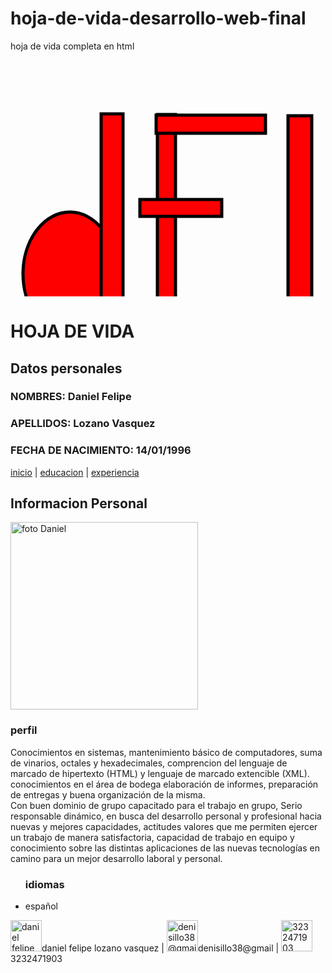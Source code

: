 # hoja-de-vida-desarrollo-web-final
hoja de vida completa en html
<!DOCTYPE html>
<html>
   <head>
     <meta charset="utf-8"
	 <meta name="viewport" content="width=device-width,user-scalable=no">
	 <title>hoja de vida</title>
   </head>
   <body>
	 <svg width="640" height="480" xmlns="http://www.w3.org/2000/svg" xmlns:svg="http://www.w3.org/2000/svg">
 <!-- Created with SVG-edit - http://svg-edit.googlecode.com/ -->
 <title>imgenes svg</title>
 <g>
  <title>Layer 1</title>
  <ellipse fill="#FF0000" stroke-width="5" cx="268" cy="208" id="svg_5" stroke="#000000"/>
  <ellipse fill="#FF0000" stroke="#000000" stroke-width="5" stroke-dasharray="null" stroke-linejoin="null" stroke-linecap="null" cx="95" cy="342" id="svg_1" rx="75" ry="99"/>
  <rect fill="#FF0000" stroke="#000000" stroke-width="5" stroke-dasharray="null" stroke-linejoin="null" stroke-linecap="null" x="145" y="86" width="35" height="352" id="svg_8"/>
  <rect fill="#FF0000" stroke="#000000" stroke-width="5" stroke-dasharray="null" stroke-linejoin="null" stroke-linecap="null" x="235" y="87" width="29" height="351" id="svg_11"/>
  <rect fill="#FF0000" stroke="#000000" stroke-width="5" stroke-dasharray="null" stroke-linejoin="null" stroke-linecap="null" x="233" y="88" width="175" height="29" id="svg_14"/>
  <rect fill="#FF0000" stroke="#000000" stroke-width="5" stroke-dasharray="null" stroke-linejoin="null" stroke-linecap="null" x="207" y="223" width="131" height="27" id="svg_16"/>
  <rect fill="#FF0000" stroke="#000000" stroke-width="5" stroke-dasharray="null" stroke-linejoin="null" stroke-linecap="null" x="444" y="89" width="38" height="348" id="svg_18"/>
  <rect fill="#FF0000" stroke="#000000" stroke-width="5" stroke-dasharray="null" stroke-linejoin="null" stroke-linecap="null" x="445" y="407" width="163" height="32" id="svg_19"/>
 </g>
</svg>
	 <p>
	     <h1>HOJA DE VIDA</h1>
		 <h2>Datos personales</h2>
		 <h3>NOMBRES: Daniel Felipe</h3>
		 <h3>APELLIDOS: Lozano Vasquez</h3>
		 <h3>FECHA DE NACIMIENTO: 14/01/1996</h3>
     </p>
	 <a href="index.html">inicio</a> | <a href="educacion.html" target="_blank">educacion</a> | <a href="experiencia.html" target="_blank">experiencia</a>
	 <p>
	     <h2>Informacion Personal</h2>
	 </p>
     <img src="file:///C:/Users/Pavilion/Documents/DANIEL%20codificacion/imagen%20hoja%20de%20vida.jpg.jpg" width="300px" height="300px" alt="foto Daniel"></img>
	 <p>
	     <h3>perfil</h3>
         Conocimientos en sistemas, mantenimiento básico de computadores, suma de vinarios, octales y hexadecimales, comprencion del lenguaje de marcado de hipertexto (HTML) y lenguaje de marcado extencible (XML). conocimientos en el área de bodega elaboración de informes, preparación de entregas y buena organización de la misma.</br>
         Con buen dominio de grupo capacitado para el trabajo en grupo, Serio responsable dinámico, en busca del desarrollo personal y profesional hacia nuevas y mejores capacidades, actitudes valores que me permiten ejercer un trabajo de manera satisfactoria, capacidad de trabajo en equipo y conocimiento sobre las distintas aplicaciones de las nuevas tecnologías en camino para un mejor desarrollo laboral y personal.
		 <ul>
		     <h3>idiomas</h3>
			 <li>español</li>
		 </ul>
	 </p>
   </body>
   <footer>
     <img src="https://image.flaticon.com/icons/png/512/33/33702.png" width="50xp" height="50xp" alt="daniel felipe lozano vasquez">daniel felipe lozano vasquez</img>
	 |
	 <img src="https://image.flaticon.com/icons/png/512/60/60543.png" width="50xp" height="50xp" alt="denisillo38@gmail.com">denisillo38@gmail</img>
	 |
	 <img src="https://images.vexels.com/media/users/3/135609/isolated/preview/1d918e56e1731dd063dda817eb9e26e7-icono-del-tel-fono-celular-plana-by-vexels.png" width="50xp" height="50xp" alt="3232471903">3232471903</img>
   </footer>	
</html>
